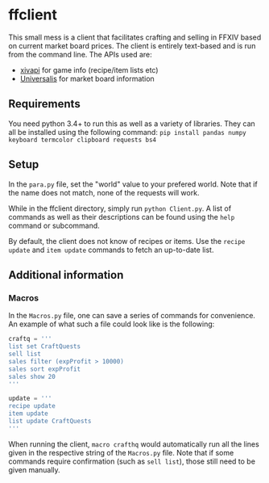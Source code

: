 # ffclient

This small mess is a client that facilitates crafting and selling in FFXIV based on current market board prices. The client is entirely text-based and is run from the command line. The APIs used are: 
- [xivapi](https://xivapi.com/docs) for game info (recipe/item lists etc)
- [Universalis](https://universalis.app/docs) for market board information

## Requirements

You need python 3.4+ to run this as well as a variety of libraries. They can all be installed using the following command:
`pip install pandas numpy keyboard termcolor clipboard requests bs4`

## Setup

In the `para.py` file, set the "world" value to your prefered world. Note that if the name does not match, none of the requests will work. 

While in the ffclient directory, simply run `python Client.py`. A list of commands as well as their descriptions can be found using the `help` command or subcommand. 

By default, the client does not know of recipes or items. Use the `recipe update` and `item update` commands to fetch an up-to-date list. 

## Additional information

### Macros

In the `Macros.py` file, one can save a series of commands for convenience. An example of what such a file could look like is the following:

```python
craftq = '''
list set CraftQuests
sell list
sales filter (expProfit > 10000)
sales sort expProfit
sales show 20
'''

update = '''
recipe update
item update
list update CraftQuests
'''
```

When running the client, `macro crafthq` would automatically run all the lines given in the respective string of the `Macros.py` file. Note that if some commands require confirmation (such as `sell list`), those still need to be given manually.



